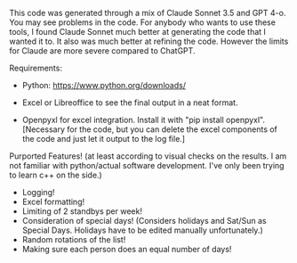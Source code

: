 This code was generated through a mix of Claude Sonnet 3.5 and GPT 4-o. You may see problems in the code. For anybody who wants to use these tools, I found Claude Sonnet much better at generating the code that I wanted it to. It also was much better at refining the code. However the limits for Claude are more severe compared to ChatGPT.

Requirements:

- Python: https://www.python.org/downloads/

- Excel or Libreoffice to see the final output in a neat format.

- Openpyxl for excel integration. Install it with "pip install openpyxl". [Necessary for the code, but you can delete the excel components of the code and just let it output to the log file.]


Purported Features! (at least according to visual checks on the results. I am not familiar with python/actual software development. I've only been trying to learn c++ on the side.)
- Logging!
- Excel formatting!
- Limiting of 2 standbys per week!
- Consideration of special days! (Considers holidays and Sat/Sun as Special Days. Holidays have to be edited manually unfortunately.)
- Random rotations of the list!
- Making sure each person does an equal number of days!

